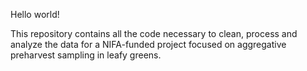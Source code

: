 Hello world!

This repository contains all the code necessary to clean, process and analyze the data for a NIFA-funded project focused on aggregative preharvest sampling in leafy greens. 

